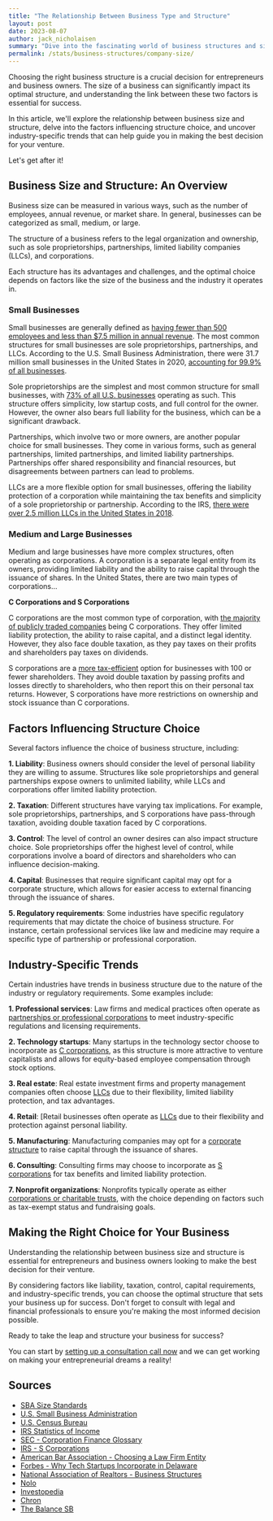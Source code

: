 ```yaml
---
title: "The Relationship Between Business Type and Structure"
layout: post
date: 2023-08-07
author: jack_nicholaisen
summary: "Dive into the fascinating world of business structures and sizes, and discover how these two factors are intrinsically linked. Uncover industry-specific trends and learn how to choose the best structure for your own venture. Don't miss out on this invaluable guide for entrepreneurs and business owners alike!"
permalink: /stats/business-structures/company-size/
--- 
```


Choosing the right business structure is a crucial decision for entrepreneurs and business owners. The size of a business can significantly impact its optimal structure, and understanding the link between these two factors is essential for success. 

In this article, we'll explore the relationship between business size and structure, delve into the factors influencing structure choice, and uncover industry-specific trends that can help guide you in making the best decision for your venture.

Let's get after it!

## Business Size and Structure: An Overview

Business size can be measured in various ways, such as the number of employees, annual revenue, or market share. In general, businesses can be categorized as small, medium, or large.

The structure of a business refers to the legal organization and ownership, such as sole proprietorships, partnerships, limited liability companies (LLCs), and corporations.

Each structure has its advantages and challenges, and the optimal choice depends on factors like the size of the business and the industry it operates in.

### Small Businesses

Small businesses are generally defined as [having fewer than 500 employees and less than \$7.5 million in annual revenue](https://www.sba.gov/document/support--table-size-standards). The most common structures for small businesses are sole proprietorships, partnerships, and LLCs. According to the U.S. Small Business Administration, there were 31.7 million small businesses in the United States in 2020, [accounting for 99.9% of all businesses](https://cdn.advocacy.sba.gov/wp-content/uploads/2020/06/04144224/2020-Small-Business-Economic-Profile-US.pdf).

Sole proprietorships are the simplest and most common structure for small businesses, with [73% of all U.S. businesses](https://www.census.gov/programs-surveys/susb.html) operating as such. This structure offers simplicity, low startup costs, and full control for the owner. However, the owner also bears full liability for the business, which can be a significant drawback.

Partnerships, which involve two or more owners, are another popular choice for small businesses. They come in various forms, such as general partnerships, limited partnerships, and limited liability partnerships. Partnerships offer shared responsibility and financial resources, but disagreements between partners can lead to problems.

LLCs are a more flexible option for small businesses, offering the liability protection of a corporation while maintaining the tax benefits and simplicity of a sole proprietorship or partnership. According to the IRS, [there were over 2.5 million LLCs in the United States in 2018](https://www.irs.gov/statistics/soi-tax-stats-historical-table-1).

### Medium and Large Businesses

Medium and large businesses have more complex structures, often operating as corporations. A corporation is a separate legal entity from its owners, providing limited liability and the ability to raise capital through the issuance of shares. In the United States, there are two main types of corporations...

**C Corporations and S Corporations**

C corporations are the most common type of corporation, with [the majority of publicly traded companies](https://www.sec.gov/fast-answers/answerscorphtm.html) being C corporations. They offer limited liability protection, the ability to raise capital, and a distinct legal identity. However, they also face double taxation, as they pay taxes on their profits and shareholders pay taxes on dividends.

S corporations are a [more tax-efficient](https://www.irs.gov/businesses/small-businesses-self-employed/s-corporations) option for businesses with 100 or fewer shareholders. They avoid double taxation by passing profits and losses directly to shareholders, who then report this on their personal tax returns. However, S corporations have more restrictions on ownership and stock issuance than C corporations.

## Factors Influencing Structure Choice

Several factors influence the choice of business structure, including:

**1.  Liability**: Business owners should consider the level of personal liability they are willing to assume. Structures like sole proprietorships and general partnerships expose owners to unlimited liability, while LLCs and corporations offer limited liability protection.

**2.  Taxation**: Different structures have varying tax implications. For example, sole proprietorships, partnerships, and S corporations have pass-through taxation, avoiding double taxation faced by C corporations.

**3.  Control**: The level of control an owner desires can also impact structure choice. Sole proprietorships offer the highest level of control, while corporations involve a board of directors and shareholders who can influence decision-making.

**4.  Capital**: Businesses that require significant capital may opt for a corporate structure, which allows for easier access to external financing through the issuance of shares.

**5.  Regulatory requirements**: Some industries have specific regulatory requirements that may dictate the choice of business structure. For instance, certain professional services like law and medicine may require a specific type of partnership or professional corporation.

## Industry-Specific Trends

Certain industries have trends in business structure due to the nature of the industry or regulatory requirements. Some examples include:

**1.  Professional services**: Law firms and medical practices often operate as [partnerships or professional corporations](https://www.americanbar.org/groups/gpsolo/publications/gp_solo/2011/july_august/choosing_law_firm_entity/) to meet industry-specific regulations and licensing requirements.

**2.  Technology startups**: Many startups in the technology sector choose to incorporate as [C corporations](https://www.forbes.com/sites/allbusiness/2014/07/10/why-most-startups-incorporate-in-delaware/?sh=5e8a61f95cff), as this structure is more attractive to venture capitalists and allows for equity-based employee compensation through stock options.

**3.  Real estate**: Real estate investment firms and property management companies often choose [LLCs](https://www.nar.realtor/ae/manage-your-association/association-management-resources-for-aes/business-structures) due to their flexibility, limited liability protection, and tax advantages.

**4.  Retail**: [Retail businesses often operate as [LLCs](https://www.nolo.com/legal-encyclopedia/small-business-retailers-when-forming-a-legal-entity.html) due to their flexibility and protection against personal liability.

**5.  Manufacturing**: Manufacturing companies may opt for a [corporate structure](https://www.investopedia.com/terms/m/manufacturing-corporation.asp) to raise capital through the issuance of shares.

**6.  Consulting**: Consulting firms may choose to incorporate as [S corporations](https://smallbusiness.chron.com/s-corp-vs-corp-consulting-businesses-36621.html) for tax benefits and limited liability protection.

**7.  Nonprofit organizations**: Nonprofits typically operate as either [corporations or charitable trusts](https://www.thebalancesmb.com/how-to-start-a-non-profit-corporation-in-the-united-states-of-america-2502005), with the choice depending on factors such as tax-exempt status and fundraising goals.

## Making the Right Choice for Your Business

Understanding the relationship between business size and structure is essential for entrepreneurs and business owners looking to make the best decision for their venture.

By considering factors like liability, taxation, control, capital requirements, and industry-specific trends, you can choose the optimal structure that sets your business up for success. Don't forget to consult with legal and financial professionals to ensure you're making the most informed decision possible.

Ready to take the leap and structure your business for success?

You can start by [setting up a consultation call now](https://calendly.com/businessinitiative/30-minute-consultation-call) and we can get working on making your entrepreneurial dreams a reality!

<script async data-uid="0625212ce2" src="https://adept-hustler-4565.ck.page/0625212ce2/index.js"></script>

## Sources

-   [SBA Size Standards](https://www.sba.gov/document/support--table-size-standards)
-   [U.S. Small Business Administration](https://cdn.advocacy.sba.gov/wp-content/uploads/2020/06/04144224/2020-Small-Business-Economic-Profile-US.pdf)
-   [U.S. Census Bureau](https://www.census.gov/programs-surveys/susb.html)
-   [IRS Statistics of Income](https://www.irs.gov/statistics/soi-tax-stats-historical-table-1)
-   [SEC - Corporation Finance Glossary](https://www.sec.gov/fast-answers/answerscorphtm.html)
-   [IRS - S Corporations](https://www.irs.gov/businesses/small-businesses-self-employed/s-corporations)
-   [American Bar Association - Choosing a Law Firm Entity](https://www.americanbar.org/groups/gpsolo/publications/gp_solo/2011/july_august/choosing_law_firm_entity/)
-   [Forbes - Why Tech Startups Incorporate in Delaware](https://www.forbes.com/sites/allbusiness/2014/07/10/why-most-startups-incorporate-in-delaware/?sh=5e8a61f95cff)
-   [National Association of Realtors - Business Structures](https://www.nar.realtor/ae/manage-your-association/association-management-resources-for-aes/business-structures)
-   [Nolo](https://www.nolo.com/legal-encyclopedia/small-business-retailers-when-forming-a-legal-entity.html)
-   [Investopedia](https://www.investopedia.com/terms/m/manufacturing-corporation.asp)
-   [Chron](https://smallbusiness.chron.com/s-corp-vs-corp-consulting-businesses-36621.html)
-   [The Balance SB](https://www.thebalancesmb.com/how-to-start-a-non-profit-corporation-in-the-united-states-of-america-2502005)